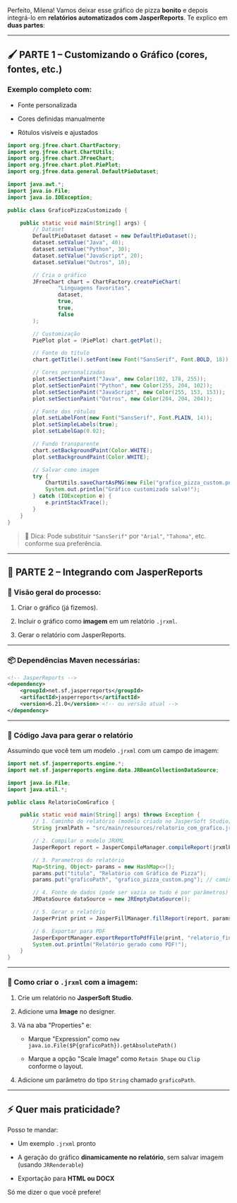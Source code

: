 
Perfeito, Milena! Vamos deixar esse gráfico de pizza **bonito** e depois integrá-lo em **relatórios automatizados com JasperReports**. Te explico em **duas partes**:

---

## 🖌️ PARTE 1 – **Customizando o Gráfico (cores, fontes, etc.)**

### Exemplo completo com:

- Fonte personalizada
    
- Cores definidas manualmente
    
- Rótulos visíveis e ajustados
    

```java
import org.jfree.chart.ChartFactory;
import org.jfree.chart.ChartUtils;
import org.jfree.chart.JFreeChart;
import org.jfree.chart.plot.PiePlot;
import org.jfree.data.general.DefaultPieDataset;

import java.awt.*;
import java.io.File;
import java.io.IOException;

public class GraficoPizzaCustomizado {

    public static void main(String[] args) {
        // Dataset
        DefaultPieDataset dataset = new DefaultPieDataset();
        dataset.setValue("Java", 40);
        dataset.setValue("Python", 30);
        dataset.setValue("JavaScript", 20);
        dataset.setValue("Outros", 10);

        // Cria o gráfico
        JFreeChart chart = ChartFactory.createPieChart(
                "Linguagens favoritas",
                dataset,
                true,
                true,
                false
        );

        // Customização
        PiePlot plot = (PiePlot) chart.getPlot();

        // Fonte do título
        chart.getTitle().setFont(new Font("SansSerif", Font.BOLD, 18));

        // Cores personalizadas
        plot.setSectionPaint("Java", new Color(102, 178, 255));
        plot.setSectionPaint("Python", new Color(255, 204, 102));
        plot.setSectionPaint("JavaScript", new Color(255, 153, 153));
        plot.setSectionPaint("Outros", new Color(204, 204, 204));

        // Fonte dos rótulos
        plot.setLabelFont(new Font("SansSerif", Font.PLAIN, 14));
        plot.setSimpleLabels(true);
        plot.setLabelGap(0.02);

        // Fundo transparente
        chart.setBackgroundPaint(Color.WHITE);
        plot.setBackgroundPaint(Color.WHITE);

        // Salvar como imagem
        try {
            ChartUtils.saveChartAsPNG(new File("grafico_pizza_custom.png"), chart, 800, 600);
            System.out.println("Gráfico customizado salvo!");
        } catch (IOException e) {
            e.printStackTrace();
        }
    }
}
```

> 🔧 Dica: Pode substituir `"SansSerif"` por `"Arial"`, `"Tahoma"`, etc. conforme sua preferência.

---

## 📄 PARTE 2 – **Integrando com JasperReports**

### 🧩 Visão geral do processo:

1. Criar o gráfico (já fizemos).
    
2. Incluir o gráfico como **imagem** em um relatório `.jrxml`.
    
3. Gerar o relatório com JasperReports.
    

---

### 📦 Dependências Maven necessárias:

```xml
<!-- JasperReports -->
<dependency>
    <groupId>net.sf.jasperreports</groupId>
    <artifactId>jasperreports</artifactId>
    <version>6.21.0</version> <!-- ou versão atual -->
</dependency>
```

---

### 🧪 Código Java para gerar o relatório

Assumindo que você tem um modelo `.jrxml` com um campo de imagem:

```java
import net.sf.jasperreports.engine.*;
import net.sf.jasperreports.engine.data.JRBeanCollectionDataSource;

import java.io.File;
import java.util.*;

public class RelatorioComGrafico {

    public static void main(String[] args) throws Exception {
        // 1. Caminho do relatório (modelo criado no JasperSoft Studio)
        String jrxmlPath = "src/main/resources/relatorio_com_grafico.jrxml";

        // 2. Compilar o modelo JRXML
        JasperReport report = JasperCompileManager.compileReport(jrxmlPath);

        // 3. Parametros do relatório
        Map<String, Object> params = new HashMap<>();
        params.put("titulo", "Relatório com Gráfico de Pizza");
        params.put("graficoPath", "grafico_pizza_custom.png"); // caminho da imagem gerada

        // 4. Fonte de dados (pode ser vazia se tudo é por parâmetros)
        JRDataSource dataSource = new JREmptyDataSource();

        // 5. Gerar o relatório
        JasperPrint print = JasperFillManager.fillReport(report, params, dataSource);

        // 6. Exportar para PDF
        JasperExportManager.exportReportToPdfFile(print, "relatorio_final.pdf");
        System.out.println("Relatório gerado como PDF!");
    }
}
```

---

### 🧱 Como criar o `.jrxml` com a imagem:

1. Crie um relatório no **JasperSoft Studio**.
    
2. Adicione uma **Image** no designer.
    
3. Vá na aba "Properties" e:
    
    - Marque "Expression" como `new java.io.File($P{graficoPath}).getAbsolutePath()`
        
    - Marque a opção "Scale Image" como `Retain Shape` ou `Clip` conforme o layout.
        
4. Adicione um parâmetro do tipo `String` chamado `graficoPath`.
    

---

## ⚡ Quer mais praticidade?

Posso te mandar:

- Um exemplo `.jrxml` pronto
    
- A geração do gráfico **dinamicamente no relatório**, sem salvar imagem (usando `JRRenderable`)
    
- Exportação para **HTML ou DOCX**
    

Só me dizer o que você prefere!
